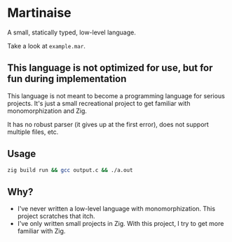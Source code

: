 # Martinaise

A small, statically typed, low-level language.

Take a look at `example.mar`.

## This language is not optimized for use, but for fun during implementation

This language is not meant to become a programming language for serious projects.
It's just a small recreational project to get familiar with monomorphization and Zig.

It has no robust parser (it gives up at the first error), does not support multiple files, etc.

## Usage

```bash
zig build run && gcc output.c && ./a.out
```

## Why?

- I've never written a low-level language with monomorphization.
  This project scratches that itch.
- I've only written small projects in Zig.
  With this project, I try to get more familiar with Zig.
